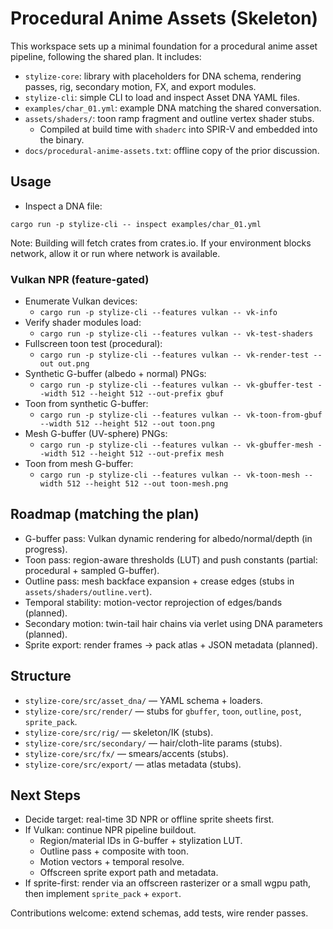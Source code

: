 # Procedural Anime Assets (Skeleton)

This workspace sets up a minimal foundation for a procedural anime asset pipeline, following the shared plan. It includes:

- `stylize-core`: library with placeholders for DNA schema, rendering passes, rig, secondary motion, FX, and export modules.
- `stylize-cli`: simple CLI to load and inspect Asset DNA YAML files.
- `examples/char_01.yml`: example DNA matching the shared conversation.
- `assets/shaders/`: toon ramp fragment and outline vertex shader stubs.
  - Compiled at build time with `shaderc` into SPIR-V and embedded into the binary.
- `docs/procedural-anime-assets.txt`: offline copy of the prior discussion.

## Usage

- Inspect a DNA file:

```
cargo run -p stylize-cli -- inspect examples/char_01.yml
```

Note: Building will fetch crates from crates.io. If your environment blocks network, allow it or run where network is available.

### Vulkan NPR (feature-gated)

- Enumerate Vulkan devices:
  - `cargo run -p stylize-cli --features vulkan -- vk-info`
- Verify shader modules load:
  - `cargo run -p stylize-cli --features vulkan -- vk-test-shaders`
- Fullscreen toon test (procedural):
  - `cargo run -p stylize-cli --features vulkan -- vk-render-test --out out.png`
- Synthetic G-buffer (albedo + normal) PNGs:
  - `cargo run -p stylize-cli --features vulkan -- vk-gbuffer-test --width 512 --height 512 --out-prefix gbuf`
- Toon from synthetic G-buffer:
  - `cargo run -p stylize-cli --features vulkan -- vk-toon-from-gbuf --width 512 --height 512 --out toon.png`
- Mesh G-buffer (UV-sphere) PNGs:
  - `cargo run -p stylize-cli --features vulkan -- vk-gbuffer-mesh --width 512 --height 512 --out-prefix mesh`
- Toon from mesh G-buffer:
  - `cargo run -p stylize-cli --features vulkan -- vk-toon-mesh --width 512 --height 512 --out toon-mesh.png`

## Roadmap (matching the plan)

- G-buffer pass: Vulkan dynamic rendering for albedo/normal/depth (in progress).
- Toon pass: region-aware thresholds (LUT) and push constants (partial: procedural + sampled G-buffer).
- Outline pass: mesh backface expansion + crease edges (stubs in `assets/shaders/outline.vert`).
- Temporal stability: motion-vector reprojection of edges/bands (planned).
- Secondary motion: twin-tail hair chains via verlet using DNA parameters (planned).
- Sprite export: render frames → pack atlas + JSON metadata (planned).

## Structure

- `stylize-core/src/asset_dna/` — YAML schema + loaders.
- `stylize-core/src/render/` — stubs for `gbuffer`, `toon`, `outline`, `post`, `sprite_pack`.
- `stylize-core/src/rig/` — skeleton/IK (stubs).
- `stylize-core/src/secondary/` — hair/cloth-lite params (stubs).
- `stylize-core/src/fx/` — smears/accents (stubs).
- `stylize-core/src/export/` — atlas metadata (stubs).

## Next Steps

- Decide target: real-time 3D NPR or offline sprite sheets first.
- If Vulkan: continue NPR pipeline buildout.
  - Region/material IDs in G-buffer + stylization LUT.
  - Outline pass + composite with toon.
  - Motion vectors + temporal resolve.
  - Offscreen sprite export path and metadata.
- If sprite-first: render via an offscreen rasterizer or a small wgpu path, then implement `sprite_pack` + `export`.

Contributions welcome: extend schemas, add tests, wire render passes.
